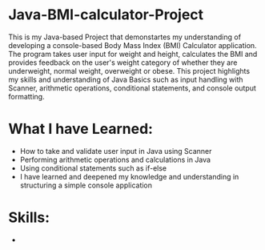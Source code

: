 # Java-BMI-calculator-Project
This is my Java-based Project that demonstartes my understanding of developing a console-based Body Mass Index (BMI) Calculator application. The program takes user input for weight and height, calculates the BMI and provides feedback on the user's weight category of whether they are underweight, normal weight, overweight or obese. This project highlights my skills and understanding of Java Basics such as input handling with Scanner, arithmetic operations, conditional statements, and console output formatting. 

# What I have Learned: 
- How to take and validate user input in Java using Scanner
- Performing arithmetic operations and calculations in Java
- Using conditional statements such as if-else
- I have learned and deepened my knowledge and understanding in structuring a simple console application

# Skills:
- 
